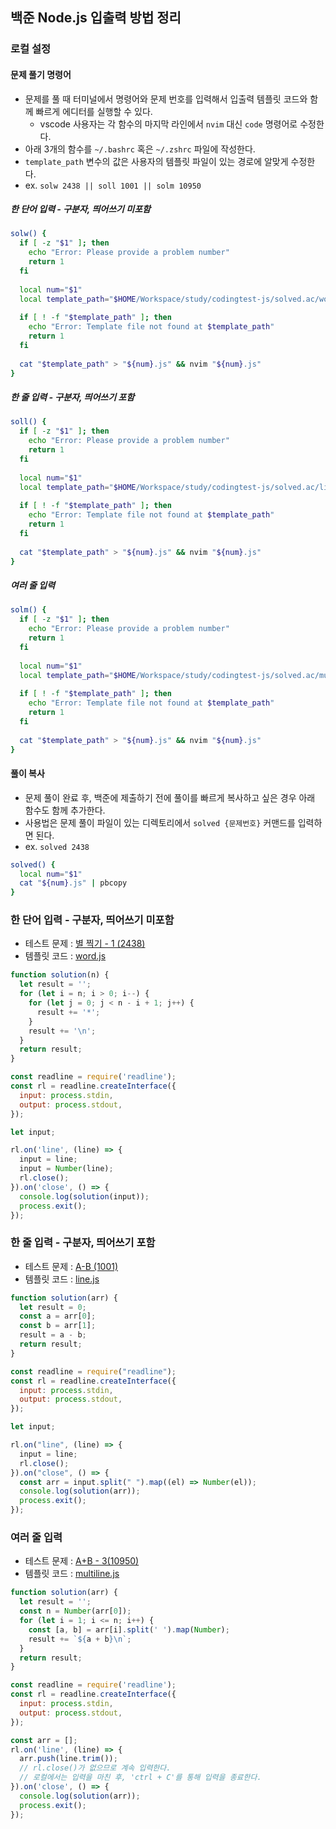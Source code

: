 ## 백준 Node.js 입출력 방법 정리
### 로컬 설정
#### 문제 풀기 명령어
- 문제를 풀 때 터미널에서 명령어와 문제 번호를 입력해서 입출력 템플릿 코드와 함께 빠르게 에디터를 실행할 수 있다.
  - vscode 사용자는 각 함수의 마지막 라인에서 `nvim` 대신 `code` 명령어로 수정한다.
- 아래 3개의 함수를 `~/.bashrc` 혹은 `~/.zshrc` 파일에 작성한다.
- `template_path` 변수의 값은 사용자의 템플릿 파일이 있는 경로에 알맞게 수정한다.
- ex. `solw 2438 || soll 1001 || solm 10950`
##### 한 단어 입력 - 구분자, 띄어쓰기 미포함
```zsh
solw() {
  if [ -z "$1" ]; then
    echo "Error: Please provide a problem number"
    return 1
  fi
  
  local num="$1"
  local template_path="$HOME/Workspace/study/codingtest-js/solved.ac/word.js"
  
  if [ ! -f "$template_path" ]; then
    echo "Error: Template file not found at $template_path"
    return 1
  fi
  
  cat "$template_path" > "${num}.js" && nvim "${num}.js"
}
```
##### 한 줄 입력 - 구분자, 띄어쓰기 포함
```zsh
soll() {
  if [ -z "$1" ]; then
    echo "Error: Please provide a problem number"
    return 1
  fi
  
  local num="$1"
  local template_path="$HOME/Workspace/study/codingtest-js/solved.ac/line.js"
  
  if [ ! -f "$template_path" ]; then
    echo "Error: Template file not found at $template_path"
    return 1
  fi
  
  cat "$template_path" > "${num}.js" && nvim "${num}.js"
}
```
##### 여러 줄 입력
```zsh
solm() {
  if [ -z "$1" ]; then
    echo "Error: Please provide a problem number"
    return 1
  fi
  
  local num="$1"
  local template_path="$HOME/Workspace/study/codingtest-js/solved.ac/multiline.js"
  
  if [ ! -f "$template_path" ]; then
    echo "Error: Template file not found at $template_path"
    return 1
  fi
  
  cat "$template_path" > "${num}.js" && nvim "${num}.js"
}
```
#### 풀이 복사
- 문제 풀이 완료 후, 백준에 제출하기 전에 풀이를 빠르게 복사하고 싶은 경우 아래 함수도 함께 추가한다.
- 사용법은 문제 풀이 파일이 있는 디렉토리에서 `solved {문제번호}` 커맨드를 입력하면 된다.
- ex. `solved 2438`
```zsh
solved() {
  local num="$1"
  cat "${num}.js" | pbcopy
}
```
### 한 단어 입력 - 구분자, 띄어쓰기 미포함
- 테스트 문제 : [별 찍기 - 1 (2438)](https://www.acmicpc.net/problem/2438)
- 템플릿 코드 : [word.js](https://github.com/heygwangjin/codingtest-js/blob/main/solved.ac/word.js)
```js
function solution(n) {
  let result = '';
  for (let i = n; i > 0; i--) {
    for (let j = 0; j < n - i + 1; j++) {
      result += '*';
    }
    result += '\n';
  }
  return result;
}

const readline = require('readline');
const rl = readline.createInterface({
  input: process.stdin,
  output: process.stdout,
});

let input;

rl.on('line', (line) => {
  input = line;
  input = Number(line);
  rl.close();
}).on('close', () => {
  console.log(solution(input));
  process.exit();
});
```
### 한 줄 입력 - 구분자, 띄어쓰기 포함
- 테스트 문제 : [A-B (1001)](https://www.acmicpc.net/problem/1001)
- 템플릿 코드 : [line.js](https://github.com/heygwangjin/codingtest-js/blob/main/solved.ac/line.js)
```js
function solution(arr) {
  let result = 0;
  const a = arr[0];
  const b = arr[1];
  result = a - b;
  return result;
}

const readline = require("readline");
const rl = readline.createInterface({
  input: process.stdin,
  output: process.stdout,
});

let input;

rl.on("line", (line) => {
  input = line;
  rl.close();
}).on("close", () => {
  const arr = input.split(" ").map((el) => Number(el));
  console.log(solution(arr));
  process.exit();
});
```
### 여러 줄 입력
- 테스트 문제 : [A+B - 3(10950)](https://www.acmicpc.net/problem/10950)
- 템플릿 코드 : [multiline.js](https://github.com/heygwangjin/codingtest-js/blob/main/solved.ac/multiline.js)
```js
function solution(arr) {
  let result = '';
  const n = Number(arr[0]);
  for (let i = 1; i <= n; i++) {
    const [a, b] = arr[i].split(' ').map(Number);
    result += `${a + b}\n`;
  }
  return result;
}

const readline = require('readline');
const rl = readline.createInterface({
  input: process.stdin,
  output: process.stdout,
});

const arr = [];
rl.on('line', (line) => {
  arr.push(line.trim());
  // rl.close()가 없으므로 계속 입력한다.
  // 로컬에서는 입력을 마친 후, 'ctrl + C'를 통해 입력을 종료한다.
}).on('close', () => {
  console.log(solution(arr));
  process.exit();
});
```
